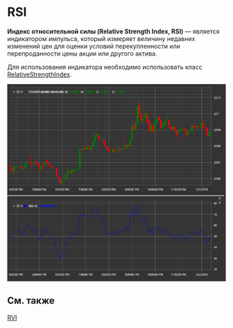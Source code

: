 # RSI

**Индекс относительной силы (Relative Strength Index, RSI)** — является индикатором импульса, который измеряет величину недавних изменений цен для оценки условий перекупленности или перепроданности цены акции или другого актива. 

Для использования индикатора необходимо использовать класс [RelativeStrengthIndex](xref:StockSharp.Algo.Indicators.RelativeStrengthIndex). 

![IndicatorRelativeStrengthIndex](../../../../images/indicatorrelativestrengthindex.png)

## См. также

[RVI](rvi.md)
